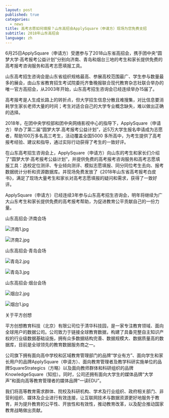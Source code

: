 ```yaml
---
layout: post
published: true
categories:
  - news
title: 高考志愿如何填报？山东高招会ApplySquare（申请方）现场为您免费支招
subtitle: 2018年山东高招会
language: zh
---
```

6月25日ApplySquare（申请方）受邀参与了2018山东省高招会，携手团中央“圆梦大学·高考报考公益计划”分别向济南、青岛和烟台三地的考生和家长提供免费的高考报考咨询服务和高考志愿填报工具。

山东高考招生咨询会是山东省组织规格最高、参展高校范围最广、学生参与数量最多的展会，由山东省教育招生考试院委托齐鲁晚报联合现代教育杂志社联合举办的唯一官方高招会，从2003年开始，山东高考招生咨询会已经连续举办15届了。

高考报考是人生成长路上的转折点，但大学招生信息分散且难搜集，对比信息要消耗学生家长老师大量的时间；考生对适合自己的大学专业概念缺失，难以做出正确的选择。

2018年，在团中央学校部和团中央网络影视中心的指导下，ApplySquare（申请方）举办了第二届“圆梦大学.高考报考公益计划”，近5万大学生报名申请成为志愿者，帮助100万多名高三考生，活动覆盖全国5000 多所高中，为考生提供了高考报考经验、建议和指导，通过实际行动获得了考生的一致好评。

在山东高考招生咨询会上，ApplySquare（申请方）向山东的考生和家长们介绍了“圆梦大学·高考报考公益计划”，并提供免费的高考报考咨询服务和高考志愿填报工具：选校定位测评、专业倾向测评、模拟志愿填报、同分同位考生去向、报考 数据统计分析和资源数据库。并现场免费发放了《2018年山东省高考报考白皮书》，满足了现场大量考生和家长对高考志愿填报的疑问和需求，获得了一致好评。

ApplySquare（申请方）已经连续3年参与山东高考招生咨询会，明年将继续为广大山东考生和家长提供免费的高考报考帮助，为促进教育公平贡献自己的一份力量。
 
                               
 山东高招会·济南会场

![济南1.jpg]({{site.baseurl}}/image/济南1.jpg)

![济南2.jpg]({{site.baseurl}}/image/济南2.jpg)

山东高招会·青岛会场

![青岛2.jpg]({{site.baseurl}}/image/青岛2.jpg)

![青岛3.jpg]({{site.baseurl}}/image/青岛3.jpg)

山东高招会·烟台会场

![烟台2.jpg]({{site.baseurl}}/image/烟台2.jpg)

![烟台1.jpg]({{site.baseurl}}/image/烟台1.jpg)


关于平方创想

平方创想教育科技（北京）有限公司位于清华科技园，是一家专注教育领域、面向全球用户的数据公司。公司致力于链接全球教育数据，构建了具备完整自主知识产权的行业级数据基础设施，拥有众多数据结构完善、数据规模大、数据质量高的数据库，目前是全球领先的教育数据服务商之一。

公司旗下拥有面向高中学校和区域教育管理部门的品牌“学业有方”、面向学生和家长用户的品牌ApplySquare（申请方）、面向教育管理者及教学科研实施单位的品牌SquareStrategics（方略）以及面向教师群体和科研组织的品牌KnowledgeSquare（知拾）。同时，公司还拥有面向大学生的媒体品牌“大学声”和面向高等教育管理者的媒体品牌“一读EDU”。

我们将高等教育需求群体、院校及科研机构、学术及行业组织、政府相关部门、非营利组织、媒体及企业进行有效连接，让互联网技术与数据资源更好地服务于教育，并为提升教育的公平性、开放性和有效性，推动教育改革，以及配合推动国家教育战略做出贡献。
